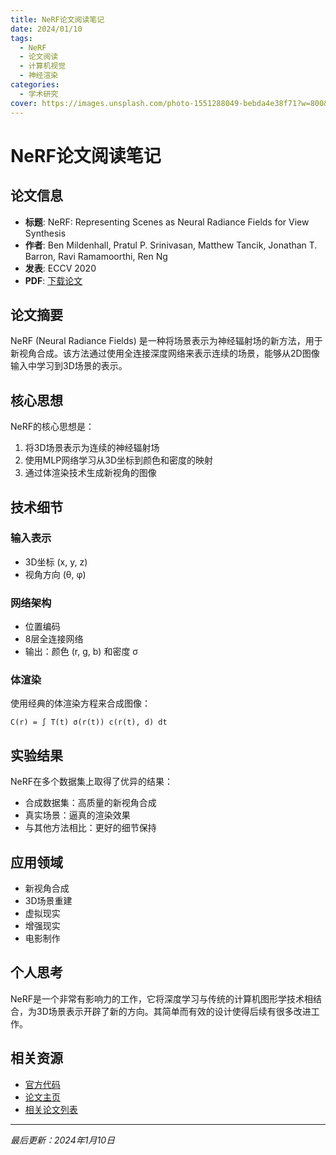 ```yaml
---
title: NeRF论文阅读笔记
date: 2024/01/10
tags:
  - NeRF
  - 论文阅读
  - 计算机视觉
  - 神经渲染
categories:
  - 学术研究
cover: https://images.unsplash.com/photo-1551288049-bebda4e38f71?w=800&h=400&fit=crop
---
```


# NeRF论文阅读笔记

## 论文信息
- **标题**: NeRF: Representing Scenes as Neural Radiance Fields for View Synthesis
- **作者**: Ben Mildenhall, Pratul P. Srinivasan, Matthew Tancik, Jonathan T. Barron, Ravi Ramamoorthi, Ren Ng
- **发表**: ECCV 2020
- **PDF**: [下载论文](/docs/NeRF.pdf)

## 论文摘要

NeRF (Neural Radiance Fields) 是一种将场景表示为神经辐射场的新方法，用于新视角合成。该方法通过使用全连接深度网络来表示连续的场景，能够从2D图像输入中学习到3D场景的表示。

## 核心思想

NeRF的核心思想是：
1. 将3D场景表示为连续的神经辐射场
2. 使用MLP网络学习从3D坐标到颜色和密度的映射
3. 通过体渲染技术生成新视角的图像

## 技术细节

### 输入表示
- 3D坐标 (x, y, z)
- 视角方向 (θ, φ)

### 网络架构
- 位置编码
- 8层全连接网络
- 输出：颜色 (r, g, b) 和密度 σ

### 体渲染
使用经典的体渲染方程来合成图像：
```
C(r) = ∫ T(t) σ(r(t)) c(r(t), d) dt
```

## 实验结果

NeRF在多个数据集上取得了优异的结果：
- 合成数据集：高质量的新视角合成
- 真实场景：逼真的渲染效果
- 与其他方法相比：更好的细节保持

## 应用领域

- 新视角合成
- 3D场景重建
- 虚拟现实
- 增强现实
- 电影制作

## 个人思考

NeRF是一个非常有影响力的工作，它将深度学习与传统的计算机图形学技术相结合，为3D场景表示开辟了新的方向。其简单而有效的设计使得后续有很多改进工作。

## 相关资源

- [官方代码](https://github.com/bmild/nerf)
- [论文主页](https://www.matthewtancik.com/nerf)
- [相关论文列表](https://github.com/yenchenlin/awesome-NeRF)

---

*最后更新：2024年1月10日*
